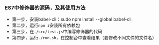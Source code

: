 ### ES7中修饰器的源码，及其使用方法
+ 第一步，安装babel-cli：sudo npm install --global babel-cli
+ 第二步，运行`npm i`安装所有依赖包
+ 第三步，在`./src/test.js`中编写修饰器的代码
+ 第四步，运行`./run.sh`，在控制台中查看结果（要修改不同文件的文件名）